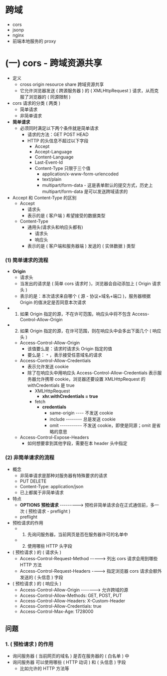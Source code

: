 # 跨域

- cors
- jsonp
- nginx
- 前端本地服务的 proxy

# (一) cors - 跨域资源共享

- 定义
  - cross origin resource share 跨域资源共享
  - 它允许浏览器发送 ( 跨源服务器 ) 的 ( XMLHttpRequest ) 请求，从而克服了浏览器的 ( 同源限制 )
- cors 请求的分类 ( 两类 )
  - 简单请求
  - 非简单请求
- **简单请求**
  - 必须同时满足以下两个条件就是简单请求
    - 请求的方法：GET POST HEAD
    - HTTP 的头信息不超过以下字段
      - Accept
      - Accept-Language
      - Content-Language
      - Last-Event-Id
      - Content-Type 只限于三个值
        - application/x-www-form-urlencoded
        - text/plain
        - multipart/form-data - 这是表单默认的提交方式，历史上 multipart/form-data 是可以发送跨域请求的
- Accept 和 Content-Type 的区别
  - Accept
    - 请求头
    - 表示的是 ( 客户端 ) 希望接受的数据类型
  - Content-Type
    - 通用头(请求头和响应头都有)
      - 请求头
      - 响应头
    - 表示的是 ( 客户端和服务器端 ) 发送的 ( 实体数据 ) 类型

### (1) 简单请求的流程

- **Origin**
  - 请求头
  - 当发出的请求是 ( 简单 cors 请求时 )，浏览器会自动添加上 ( Origin 请求头 )
  - 表示的是：本次请求来自哪个 ( 源 - 协议+域名+端口 )，服务器根据 Origin 的值决定是否同意本次请求
- 1. 如果 Origin 指定的源，不在许可范围，响应头中将不包含 Access-Control-Allow-Origin
- 2. 如果 Origin 指定的源，在许可范围，则在响应头中会多出下面几个 ( 响应头 )
  - Access-Control-Allow-Origin
    - 该值要么是：请求时请求头 Origin 指定的值
    - 要么是： `*` ，表示接受任意域名的请求
  - Access-Control-Allow-Credentials
    - 表示允许发送 cookie
    - 除了在响应头中用响应头 Access-Control-Allow-Credentials 表示服务器允许携带 cookie，浏览器还要设置 XMLHttpRequest 的 withCredentials 是 true
      - XMLHttpRequest
        - **xhr.withCredentials = true**
      - fetch
        - **credentials**
          - same-origin ---- 不发送 cookie
          - include -------- 总是发送 cookie
          - omit ----------- 不发送 cookie，即使是同源；omit 是省略的意思
  - Access-Control-Expose-Headers
    - 如何想要拿到其他字段，需要在本 header 头中指定

### (2) 非简单请求的流程

- 概念
  - 非简单请求是那种对服务器有特殊要求的请求
  - PUT DELETE
  - Content-Type: application/json
  - 已上都属于非简单请求
- 特点
  - **OPTIONS** **预检请求** ---------> 预检非简单请求会在正式通信前，多一次 ( 预检请求 - preflight )
  - preflight
- 预检请求的作用
  - 1. 先询问服务器，当前网页是否在服务器许可的名单中
  - 2. 使用哪些 HTTP 头字段
- ( 预检请求 ) 的 ( 请求头 )
  - Access-Control-Request-Method -----> 列出 cors 请求会用到哪些 HTTP 方法
  - Access-Control-Request-Headers ----> 指定浏览器 cors 请求会额外发送的 ( 头信息 ) 字段
- ( 预检请求 ) 的 ( 响应头 )
  - Access-Control-Allow-Origin -------> 允许跨域的源
  - Access-Control-Allow-Methods: GET, POST, PUT
  - Access-Control-Allow-Headers: X-Custom-Header
  - Access-Control-Allow-Credentials: true
  - Access-Control-Max-Age: 1728000

## 问题

### 1. ( 预检请求 ) 的作用

- 询问服务器 ( 当前网页的域名 ) 是否在服务器的 ( 白名单 ) 中
- 询问服务器 可以使用哪些 ( HTTP 动词 ) 和 ( 头信息 ) 字段
  - 比如允许的 HTTP 方法等
